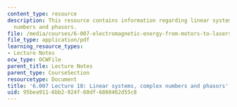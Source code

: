```yaml
---
content_type: resource
description: This resource contains information regarding linear systems, complex
  numbers and phasors.
file: /media/courses/6-007-electromagnetic-energy-from-motors-to-lasers-spring-2011/95bea9116bb2924f60df6860462d55c8_MIT6_007S11_lec18.pdf
file_type: application/pdf
learning_resource_types:
- Lecture Notes
ocw_type: OCWFile
parent_title: Lecture Notes
parent_type: CourseSection
resourcetype: Document
title: '6.007 Lecture 18: Linear systems, complex numbers and phasors'
uid: 95bea911-6bb2-924f-60df-6860462d55c8
---
```

